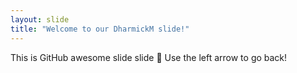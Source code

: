 ```yaml
---
layout: slide
title: "Welcome to our DharmickM slide!"
---
```

This is GitHub awesome slide slide :tada:
Use the left arrow to go back!
